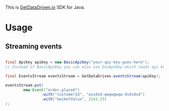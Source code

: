 This is [GetDataDriven.io](http://getdatadriven.io) SDK for Java.

# Usage

## Streaming events

```java

final ApiKey apiKey = new BasicApiKey("your-api-key-goes-here");
// Instead of BasicApiKey you can also use EnvApiKey which reads api key from GETDATADRIVEN_API_KEY env variable

final EventsStream eventsStream = GetDataDriven.eventsStream(apiKey);

eventsStream.put(
        new Event("order_placed")
                .with("customerId", "assdsd-qwqwqwqw-dsdsdsd")
                .with("basketValue", 2143.23)
);
		
```

